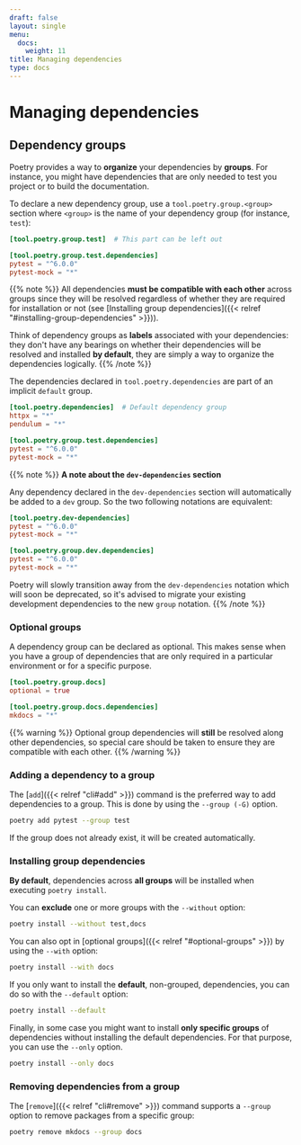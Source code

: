 ```yaml
---
draft: false
layout: single
menu:
  docs:
    weight: 11
title: Managing dependencies
type: docs
---
```



# Managing dependencies

## Dependency groups

Poetry provides a way to **organize** your dependencies by **groups**. For instance, you might have
dependencies that are only needed to test you project or to build the documentation.

To declare a new dependency group, use a `tool.poetry.group.<group>` section
where `<group>` is the name of your dependency group (for instance, `test`):

```toml
[tool.poetry.group.test]  # This part can be left out

[tool.poetry.group.test.dependencies]
pytest = "^6.0.0"
pytest-mock = "*"
```

{{% note %}}
All dependencies **must be compatible with each other** across groups since they will
be resolved regardless of whether they are required for installation or not (see [Installing group dependencies]({{< relref "#installing-group-dependencies" >}})).

Think of dependency groups as **labels** associated with your dependencies: they don't have any bearings
on whether their dependencies will be resolved and installed **by default**, they are simply a way to organize
the dependencies logically.
{{% /note %}}

The dependencies declared in `tool.poetry.dependencies` are part of an implicit `default` group.

```toml
[tool.poetry.dependencies]  # Default dependency group
httpx = "*"
pendulum = "*"

[tool.poetry.group.test.dependencies]
pytest = "^6.0.0"
pytest-mock = "*"
```

{{% note %}}
**A note about the `dev-dependencies` section**

Any dependency declared in the `dev-dependencies` section will automatically be added to a `dev` group.
So the two following notations are equivalent:

```toml
[tool.poetry.dev-dependencies]
pytest = "^6.0.0"
pytest-mock = "*"
```

```toml
[tool.poetry.group.dev.dependencies]
pytest = "^6.0.0"
pytest-mock = "*"
```

Poetry will slowly transition away from the `dev-dependencies` notation which will soon be deprecated,
so it's advised to migrate your existing development dependencies to the new `group` notation.
{{% /note %}}

### Optional groups

A dependency group can be declared as optional. This makes sense when you have
a group of dependencies that are only required in a particular environment or for
a specific purpose.

```toml
[tool.poetry.group.docs]
optional = true

[tool.poetry.group.docs.dependencies]
mkdocs = "*"
```

{{% warning %}}
Optional group dependencies will **still** be resolved along other dependencies, so
special care should be taken to ensure they are compatible with each other.
{{% /warning %}}

### Adding a dependency to a group

The [`add`]({{< relref "cli#add" >}}) command is the preferred way to add dependencies
to a group. This is done by using the `--group (-G)` option.

```bash
poetry add pytest --group test
```

If the group does not already exist, it will be created automatically.

### Installing group dependencies

**By default**, dependencies across **all groups** will be installed when executing `poetry install`.

You can **exclude** one or more groups with the `--without` option:

```bash
poetry install --without test,docs
```

You can also opt in [optional groups]({{< relref "#optional-groups" >}}) by using the `--with` option:

```bash
poetry install --with docs
```

If you only want to install the **default**, non-grouped, dependencies, you can do so
with the `--default` option:

```bash
poetry install --default
```

Finally, in some case you might want to install **only specific groups** of dependencies
without installing the default dependencies. For that purpose, you can use
the `--only` option.

```bash
poetry install --only docs
```

### Removing dependencies from a group

The [`remove`]({{< relref "cli#remove" >}}) command supports a `--group` option
to remove packages from a specific group:

```bash
poetry remove mkdocs --group docs
```
